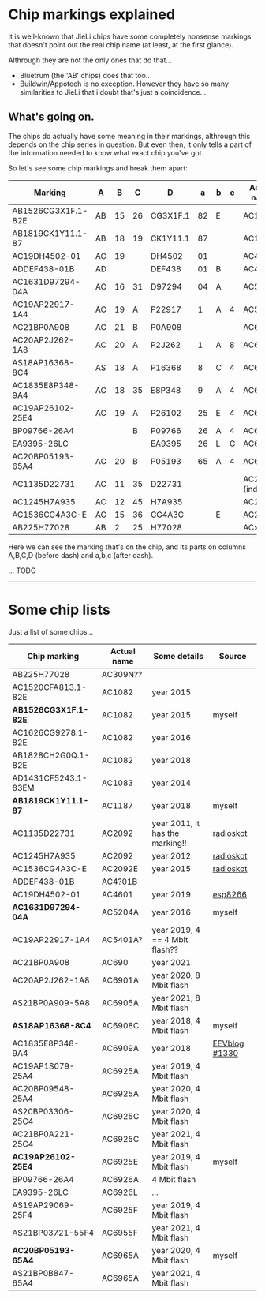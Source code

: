 # Chip markings explained

It is well-known that JieLi chips have some completely nonsense markings that
doesn't point out the real chip name (at least, at the first glance).

Althrough they are not the only ones that do that...

- Bluetrum (the 'AB' chips) does that too..
- Buildwin/Appotech is no exception. However they have so many similarities to JieLi that i doubt that's just a coincidence...

## What's going on.

The chips do actually have some meaning in their markings, althrough this depends on the chip series in question.
But even then, it only tells a part of the information needed to know what exact chip you've got.

So let's see some chip markings and break them apart:

| Marking             | A  | B  | C  | D        | a  | b | c | Actual name      |
|---------------------|----|----|----|----------|----|---|---|------------------|
| AB1526CG3X1F.1-82E  | AB | 15 | 26 | CG3X1F.1 | 82 | E |   | AC1082E          |
| AB1819CK1Y11.1-87   | AB | 18 | 19 | CK1Y11.1 | 87 |   |   | AC1087           |
| AC19DH4502-01       | AC | 19 |    | DH4502   | 01 |   |   | AC4601           |
| ADDEF438-01B        | AD |    |    | DEF438   | 01 | B |   | AC4x01B          |
| AC1631D97294-04A    | AC | 16 | 31 | D97294   | 04 | A |   | AC5204A          |
| AC19AP22917-1A4     | AC | 19 | A  | P22917   | 1  | A | 4 | AC5x01A          |
| AC21BP0A908         | AC | 21 | B  | P0A908   |    |   |   | AC690N           |
| AC20AP2J262-1A8     | AC | 20 | A  | P2J262   | 1  | A | 8 | AC6901A          |
| AS18AP16368-8C4     | AS | 18 | A  | P16368   | 8  | C | 4 | AC6908C          |
| AC1835E8P348-9A4    | AC | 18 | 35 | E8P348   | 9  | A | 4 | AC6909A          |
| AC19AP26102-25E4    | AC | 19 | A  | P26102   | 25 | E | 4 | AC6925E          |
| BP09766-26A4        |    |    | B  | P09766   | 26 | A | 4 | AC6926A          |
| EA9395-26LC         |    |    |    | EA9395   | 26 | L | C | AC6926L          |
| AC20BP05193-65A4    | AC | 20 | B  | P05193   | 65 | A | 4 | AC6965A          |
| AC1135D22731        | AC | 11 | 35 | D22731   |    |   |   | AC2092 (indeed!) |
| AC1245H7A935        | AC | 12 | 45 | H7A935   |    |   |   | AC2092           |
| AC1536CG4A3C-E      | AC | 15 | 36 | CG4A3C   |    | E |   | AC2092E          |
| AB225H77028         | AB | 2  | 25 | H77028   |    |   |   | ACx09N           |

Here we can see the marking that's on the chip, and its parts on columns A,B,C,D (before dash) and a,b,c (after dash).

... TODO

----------------------------------------------------------------------------

# Some chip lists

Just a list of some chips...

| Chip marking            | Actual name  | Some details                   | Source |
|-------------------------|--------------|--------------------------------|--------|
| AB225H77028             | AC309N??     |                                |        |
| AC1520CFA813.1-82E      | AC1082       | year 2015                      |        |
| **AB1526CG3X1F.1-82E**  | AC1082       | year 2015                      | myself |
| AC1626CG9278.1-82E      | AC1082       | year 2016                      |        |
| AB1828CH2G0Q.1-82E      | AC1082       | year 2018                      |        |
| AD1431CF5243.1-83EM     | AC1083       | year 2014                      |        |
| **AB1819CK1Y11.1-87**   | AC1187       | year 2018                      | myself |
| AC1135D22731            | AC2092       | year 2011, it has the marking!!| [radioskot](https://cxemi.ru/forum/11-14227-412259-16-1553886662) |
| AC1245H7A935            | AC2092       | year 2012                      | [radioskot](https://cxemi.ru/forum/11-14227-396258-16-1539715165) |
| AC1536CG4A3C-E          | AC2092E      | year 2015                      | [radioskot](https://cxemi.ru/forum/11-14227-412259-16-1553886662) |
| ADDEF438-01B            | AC4?01B      |                                |        |
| AC19DH4502-01           | AC4601       | year 2019                      | [esp8266](https://esp8266.ru/forum/threads/jl-soc.5500/post-88589) |
| **AC1631D97294-04A**    | AC5204A      | year 2016                      | myself |
| AC19AP22917-1A4         | AC5401A?     | year 2019, 4 == 4 Mbit flash?? |        |
| AC21BP0A908             | AC690        | year 2021                      |        |
| AC20AP2J262-1A8         | AC6901A      | year 2020, 8 Mbit flash        |        |
| AS21BP0A909-5A8         | AC6905A      | year 2021, 8 Mbit flash        |        |
| **AS18AP16368-8C4**     | AC6908C      | year 2018, 4 Mbit flash        | myself |
| AC1835E8P348-9A4        | AC6909A      | year 2018                      | [EEVblog #1330](https://youtu.be/gj70jpdVMPY?t=702) |
| AC19AP1S079-25A4        | AC6925A      | year 2019, 4 Mbit flash        |        |
| AC20BP09548-25A4        | AC6925A      | year 2020, 4 Mbit flash        |        |
| AS20BP03306-25C4        | AC6925C      | year 2020, 4 Mbit flash        |        |
| AC21BP0A221-25C4        | AC6925C      | year 2021, 4 Mbit flash        |        |
| **AC19AP26102-25E4**    | AC6925E      | year 2019, 4 Mbit flash        | myself |
| BP09766-26A4            | AC6926A      | 4 Mbit flash                   |        |
| EA9395-26LC             | AC6926L      | ...                            |        |
| AS19AP29069-25F4        | AC6925F      | year 2019, 4 Mbit flash        |        |
| AS21BP03721-55F4        | AC6955F      | year 2021, 4 Mbit flash        |        |
| **AC20BP05193-65A4**    | AC6965A      | year 2020, 4 Mbit flash        | myself |
| AS21BP0B847-65A4        | AC6965A      | year 2021, 4 Mbit flash        |        |
